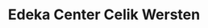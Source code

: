 ---
title: "Edeka Center Celik Wersten"
url: /duesseldorf/edeka-center-celik-wersten/
shop: Supermarkt
---